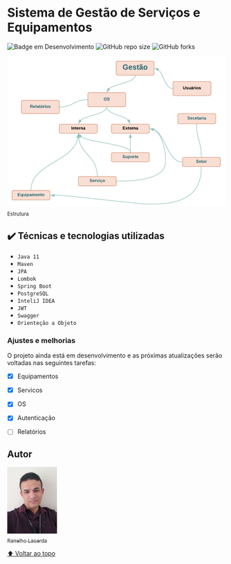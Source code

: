# Sistema de Gestão de Serviços e Equipamentos

![Badge em Desenvolvimento](http://img.shields.io/static/v1?label=STATUS&message=EM%20DESENVOLVIMENTO&color=GREEN&style=for-the-badge)
![GitHub repo size](https://img.shields.io/github/repo-size/iuricode/README-template?style=for-the-badge)
![GitHub forks](https://img.shields.io/github/forks/iuricode/README-template?style=for-the-badge)

<img src="estrutura.jpeg" width=700><br><sub>Estrutura</sub>

## ✔️ Técnicas e tecnologias utilizadas

- ``Java 11``
- ``Maven``
- ``JPA``
- ``Lombok``
- ``Spring Boot``
- ``PostgreSQL``
- ``InteliJ IDEA``
- ``JWT``
- ``Swagger``
- ``Orienteção a Objeto``

### Ajustes e melhorias

O projeto ainda está em desenvolvimento e as próximas atualizações serão voltadas nas seguintes tarefas:

- [x] Equipamentos
- [x] Servicos
- [x] OS
- [x] Autenticação
- [ ] Relatórios


## Autor

 [<img src="perfil2.jpg" width=115><br><sub>Ranelho Lacerda</sub>](https://github.com/ranelho) 

[⬆ Voltar ao topo](#gestao-servicos)<br>